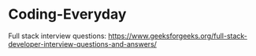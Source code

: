 # Coding-Everyday

Full stack interview questions:
https://www.geeksforgeeks.org/full-stack-developer-interview-questions-and-answers/

